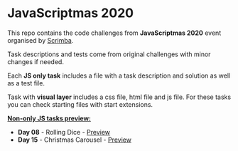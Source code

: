 # JavaScriptmas 2020

This repo contains the code challenges from **JavaScriptmas 2020** event organised by [Scrimba](https://scrimba.com/learn/adventcalendar).

Task descriptions and tests come from original challenges with minor changes if needed.

Each **JS only task** includes a file with a task description and solution as well as a test file.

Task with **visual layer** includes a css file, html file and js file. For these tasks you can check starting files with start extensions.

<u>**Non-only JS tasks preview:**</u>
- **Day 08** - Rolling Dice - [Preview](https://ireshka.github.io/javascriptmas2020/src/day08.html)
- **Day 15** - Christmas Carousel - [Preview](https://ireshka.github.io/javascriptmas2020/src/day15.html)
